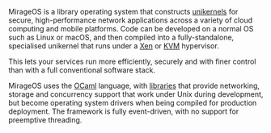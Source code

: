 MirageOS is a library operating system that constructs [unikernels](https://en.wikipedia.org/wiki/Unikernel)
for secure, high-performance network applications across a variety
of cloud computing and mobile platforms.  Code can be developed on a normal OS
such as Linux or macOS, and then compiled into a fully-standalone,
specialised unikernel that runs under a [Xen](https://xenproject.org) or [KVM](http://www.linux-kvm.org/page/Main_Page) hypervisor.

This lets your services run more efficiently, securely and with finer control than
with a full conventional software stack.

MirageOS uses the [OCaml](https://ocaml.org/) language, with [libraries](https://docs.mirage.io) that
provide networking, storage and concurrency support that work under Unix during
development, but become operating system drivers when being compiled for
production deployment. The framework is fully event-driven, with no support for
preemptive threading.
